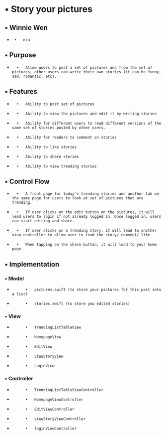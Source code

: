 #    •   Story your pictures 
##    •   Winnie Wen
*      •   n/a
##    •	Purpose
*       •	Allow users to post a set of pictures and from the set of pictures, other users can write their own stories (it can be funny, sad, romantic, etc).
##    •	Features
*  	    •	Ability to post set of pictures
*  	    •	Ability to view the pictures and edit it by writing stories
*  	    •	Ability for different users to read different versions of the same set of stories posted by other users.
*  	    •	Ability for readers to comment on stories
*  	    •	Ability to like stories
*  	    •	Ability to share stories
*  	    •	Ability to view trending stories
##    •	Control Flow
* 	    •	A front page for today’s trending stories and another tab on the same page for users to look at set of pictures that are trending.
* 	    •	If user clicks on the edit button on the pictures, it will lead users to login if not already logged in. Once logged in, users can start editing and share.
* 	    •	If user clicks on a trending story, it will lead to another view controller to allow user to read the story/ comment/ like
* 	    •	When tapping on the share button, it will lead to your home page.
##    •	Implementation
###	    •	Model
* 		    •	pictures.swift (to store your pictures for this post into a list)
* 		    •	stories.swift (to store you edited stories)
###	    •	View
* 		    •	TrendingListTableView
* 		    •	HomepageView
* 		    •	EditView
* 		    •	viewStoryView
* 		    •	LoginView
###		•	Controller
* 		    •	TrendingListTableViewController
* 		    •	HomepageViewController
* 		    •	EditViewController
* 		    •	viewStoryViewController
* 		    •	loginViewController